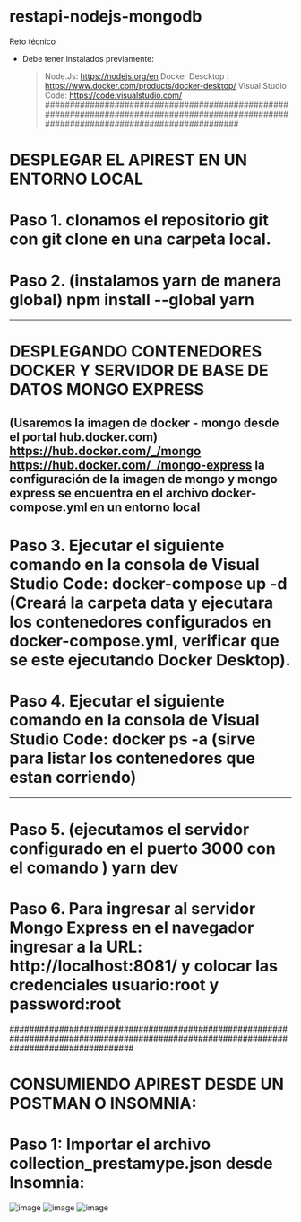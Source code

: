 # restapi-nodejs-mongodb
Reto técnico
- Debe tener instalados previamente:
  > Node.Js: https://nodejs.org/en
  > Docker Descktop : https://www.docker.com/products/docker-desktop/
  > Visual Studio Code: https://code.visualstudio.com/
#########################################################################################################################################
# DESPLEGAR EL APIREST EN UN ENTORNO LOCAL
# Paso 1. clonamos el repositorio git con git clone en una carpeta local.
# Paso 2. (instalamos yarn de manera global) npm install --global yarn
-------------------------------------------------------------------------------------------------------------------------------------------
# DESPLEGANDO CONTENEDORES DOCKER Y SERVIDOR DE BASE DE DATOS MONGO EXPRESS
(Usaremos la imagen de docker - mongo desde el portal hub.docker.com)
https://hub.docker.com/_/mongo
https://hub.docker.com/_/mongo-express
la configuración de la imagen de mongo y mongo express se encuentra en el archivo docker-compose.yml en un entorno local
-------------------------------------------------------------------------------------------------------------------------------------------
# Paso 3. Ejecutar el siguiente comando en la consola de Visual Studio Code: docker-compose up -d    (Creará la carpeta data y ejecutara los contenedores configurados en docker-compose.yml, verificar que se este ejecutando Docker Desktop).
# Paso 4. Ejecutar el siguiente comando en la consola de Visual Studio Code: docker ps -a            (sirve para listar los contenedores que estan corriendo)
------------------------------------------------------------------------------------------------------------
# Paso 5. (ejecutamos el servidor configurado en el puerto 3000 con el comando ) yarn dev
# Paso 6. Para ingresar al servidor Mongo Express en el navegador ingresar a la URL: http://localhost:8081/ y colocar las credenciales usuario:root y password:root
#########################################################################################################################################
# CONSUMIENDO APIREST DESDE UN POSTMAN O INSOMNIA:
# Paso 1: Importar el archivo collection_prestamype.json desde Insomnia:
![image](https://github.com/abcedasolutions/restapi-nodejs-mongodb/assets/5560520/bedc1581-b9ca-468a-9921-fed03a6d84dc)
![image](https://github.com/abcedasolutions/restapi-nodejs-mongodb/assets/5560520/a8bebf5e-d77a-4cff-883b-d63496b3731b)
![image](https://github.com/abcedasolutions/restapi-nodejs-mongodb/assets/5560520/baeaa69e-7503-40b8-8477-0586862986e0)


   
